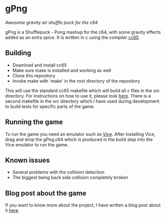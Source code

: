 gPng
====

*Awesome gravity air shuffle puck for the c64*


gPng is a Shufflepuck - Pong mashup for the c64, with some gravity effects added as an extra spice. It is written in c using the compiler [cc65](http://www.cc65.org).
 
## Building
* Download and install cc65
* Make sure make is installed and working as well
* Clone this repository
* Invoke make with 'make' in the root directory of the repository

This will use the standard cc65 makefile which will build all c files in the src directory. For instructions on how to use it, please look [here](http://wiki.cc65.org/doku.php?id=cc65:project_setup). There is a second makefile in the src directory which I have used during development to build tests for specific parts of the game.

## Running the game
To run the game you need an emulator such as [Vice](http://www.viceteam.org). After installing Vice, drag and drop the gPng.c64 which is produced in the build step into the Vice emulator to run the game.

## Known issues

* Several problems with the collision detection
* The biggest being back side collision completely broken

## Blog post about the game
If you want to know more about the project, I have written a blog post about it [here](http://andrsoze.blogspot.com/2013/05/me-and-my-c64s-why-did-i-want-to-make.html).